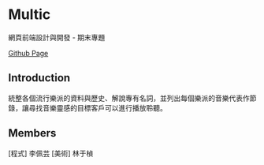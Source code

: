 # Multic
網頁前端設計與開發 - 期末專題

[Github Page](https://peiyunlee.github.io/Web_F2E_Multic/)

## Introduction
統整各個流行樂派的資料與歷史、解說專有名詞，並列出每個樂派的音樂代表作節錄，讓尋找音樂靈感的目標客戶可以進行播放聆聽。

## Members
[程式] 李佩芸
[美術] 林于楨

